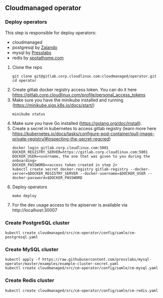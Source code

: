 ## Cloudmanaged operator

### Deploy operators 

This step is responsible for deploy operators:
- cloudmanaged
- postgresql by [Zalando](https://github.com/zalando/postgres-operator)
- mysql by [Presslabs](https://github.com/presslabs/mysql-operator)
- redis by [spotathome.com](https://github.com/spotahome/redis-operator)

1. Clone the repo
    ```shell script
    git clone git@gitlab.corp.cloudlinux.com:cloudmanaged/operator.git
    cd operator
    ```
2. Create gitlab docker registry access token. You can do it here https://gitlab.corp.cloudlinux.com/profile/personal_access_tokens
3. Make sure you have the minikube installed and running (https://minikube.sigs.k8s.io/docs/start/)
    ```shell script
    minikube status
    ```
4. Make sure you have Go installed (https://golang.org/doc/install).
4. Create a secret in kubernetes to access gitlab registry (learn more here https://kubernetes.io/docs/tasks/configure-pod-container/pull-image-private-registry/#inspecting-the-secret-regcred)
    ```shell script
    docker login gitlab.corp.cloudlinux.com:5001
    DOCKER_REGISTRY_SERVER=https://gitlab.corp.cloudlinux.com:5001
    DOCKER_USER=<username, the one that was given to you during the onboarding>
    DOCKER_PASSWORD=<access token created in step 2>
    kubectl create secret docker-registry gitlab-registry --docker-server=$DOCKER_REGISTRY_SERVER --docker-username=$DOCKER_USER --docker-password=$DOCKER_PASSWORD
    ```
4. Deploy operators
    ```shell script
   make deploy
    ```
5. For the dev usage access to the apiserver is available via http://localhost:30007

### Create PostgreSQL cluster

```
kubectl create cloudmanaged/src/cm-operator/config/samle/cm-postgresql.yaml
```

### Create MySQL cluster

```
kubectl apply -f https://raw.githubusercontent.com/presslabs/mysql-operator/master/examples/example-cluster-secret.yaml
kubectl create cloudmanaged/src/cm-operator/config/samle/cm-mysql.yaml
```

### Create Redis cluster

```
kubectl create cloudmanaged/src/cm-operator/config/samle/cm-redis.yaml
```

